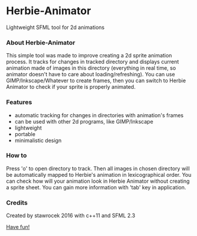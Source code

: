 # Herbie-Animator
Lightweight SFML tool for 2d animations 

### About Herbie-Animator
This simple tool was made to improve creating a 2d sprite animation process. It tracks for changes in tracked directory and displays current animation made of images in this directory (everything in real time, so animator doesn't have to care about loading/refreshing). You can use GIMP/Inkscape/Whatever to create frames, then you can switch to Herbie Animator to check if your sprite is properly animated.

### Features
* automatic tracking for changes in directories with animation's frames
* can be used with other 2d programs, like GIMP/Inkscape
* lightweight
* portable
* minimalistic design

### How to
Press 'o' to open directory to track. Then all images in chosen directory will be automatically mapped to Herbie's animation in lexicographical order. You can check how will your animation look in Herbie Animator without creating a sprite sheet. You can gain more information with 'tab' key in application. 

### Credits
Created by stawrocek 2016 with c++11 and SFML 2.3

[Have fun!](https://www.youtube.com/watch?v=4bjPlBC4h_8)


